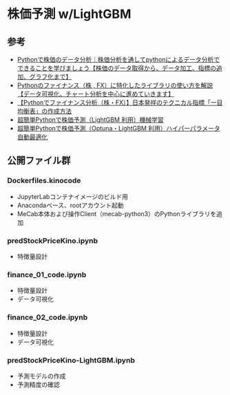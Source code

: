 # 株価予測 w/LightGBM

## 参考
  - [Pythonで株価のデータ分析｜株価分析を通してpythonによるデータ分析でできることを学びましょう【株価のデータ取得から、データ加工、指標の追加、グラフ化まで】](https://kino-code.com/python_automation_stock_analysis2/)
  - [Pythonのファイナンス（株 , FX）に特化したライブラリの使い方を解説【データ可視化、チャート分析を中心に進めていきます】](https://kino-code.com/python_finance-01/)
  - [【Pythonでファイナンス分析（株・FX）】日本発祥のテクニカル指標「一目均衡表」の作成方法](https://kino-code.com/python_finance-02/)
  - [超簡単Pythonで株価予測（LightGBM 利用）機械学習](https://note.com/10mohi6/n/n4b1196fea816)
  - [超簡単Pythonで株価予測（Optuna・LightGBM 利用）ハイパーパラメータ自動最適化](https://note.com/10mohi6/n/n46d1bb0267b7)

## 公開ファイル群

### Dockerfiles.kinocode
  - JupyterLabコンテナイメージのビルド用
  - Anacondaベース、rootアカウント起動
  - MeCab本体および操作Client（mecab-python3）のPythonライブラリを追加

### predStockPriceKino.ipynb
  - 特徴量設計

### finance_01_code.ipynb
  - 特徴量設計
  - データ可視化

### finance_02_code.ipynb
  - 特徴量設計
  - データ可視化

### predStockPriceKino-LightGBM.ipynb
  - 予測モデルの作成
  - 予測精度の確認
